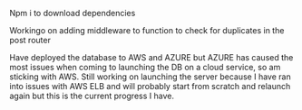 Npm i to download dependencies

Workingo on adding middleware to function to check for duplicates in the post router

Have deployed the database to AWS and AZURE but AZURE has caused the most issues when coming to launching the DB on a cloud service, so am sticking with AWS. Still working on launching the server because I have ran into issues with AWS ELB and will probably start from scratch and relaunch again but this is the current progress I have. 